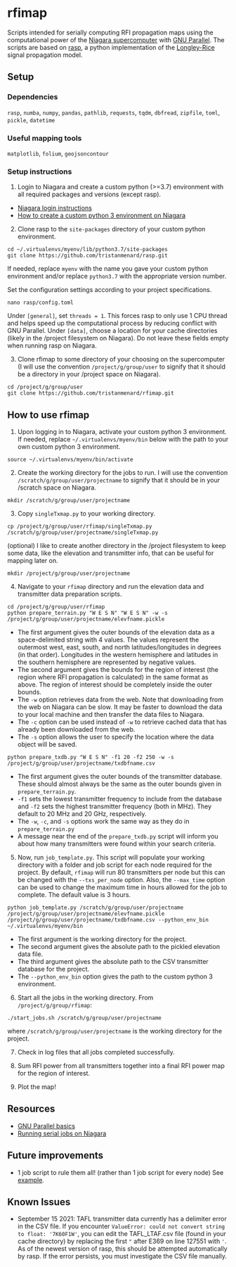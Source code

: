 # rfimap
Scripts intended for serially computing RFI propagation maps using the computational power of the [Niagara supercomputer](https://docs.scinet.utoronto.ca/index.php/Niagara_Quickstart) with [GNU Parallel](https://www.gnu.org/software/parallel/). The scripts are based on [rasp](https://github.com/tristanmenard/rasp), a python implementation of the [Longley-Rice](https://www.its.bldrdoc.gov/research-topics/radio-propagation-software/itm/itm.aspx) signal propagation model.

## Setup
### Dependencies
`rasp`, `numba`, `numpy`, `pandas`, `pathlib`, `requests`, `tqdm`, `dbfread`, `zipfile`, `toml`, `pickle`, `datetime`

### Useful mapping tools
`matplotlib`, `folium`, `geojsoncontour`

### Setup instructions
1. Login to Niagara and create a custom python (>=3.7) environment with all required packages and versions (except rasp).
  * [Niagara login instructions](https://docs.scinet.utoronto.ca/index.php/Niagara_Quickstart#Getting_started_on_Niagara)
  * [How to create a custom python 3 environment on Niagara](https://docs.scinet.utoronto.ca/index.php/Installing_your_own_Python_Modules#Using_Virtualenv_in_Regular_Python)
2. Clone rasp to the `site-packages` directory of your custom python environment.
  ```
  cd ~/.virtualenvs/myenv/lib/python3.7/site-packages
  git clone https://github.com/tristanmenard/rasp.git
  ```
  If needed, replace `myenv` with the name you gave your custom python environment and/or replace `python3.7` with the appropriate version number.

  Set the configuration settings according to your project specifications.
  ```
  nano rasp/config.toml
  ```
  Under `[general]`, set `threads = 1`. This forces rasp to only use 1 CPU thread and helps speed up the computational process by reducing conflict with GNU Parallel. Under `[data]`, choose a location for your cache directories (likely in the /project filesystem on Niagara). Do not leave these fields empty when running rasp on Niagara.

3. Clone rfimap to some directory of your choosing on the supercomputer (I will use the convention `/project/g/group/user` to signify that it should be a directory in your /project space on Niagara).
  ```
  cd /project/g/group/user
  git clone https://github.com/tristanmenard/rfimap.git
  ```

## How to use rfimap
1. Upon logging in to Niagara, activate your custom python 3 environment. If needed, replace `~/.virtualenvs/myenv/bin` below with the path to your own custom python 3 environment.
  ```
  source ~/.virtualenvs/myenv/bin/activate
  ```

2. Create the working directory for the jobs to run. I will use the convention `/scratch/g/group/user/projectname` to signify that it should be in your /scratch space on Niagara.
  ```
  mkdir /scratch/g/group/user/projectname
```

3. Copy `singleTxmap.py` to your working directory.
  ```
  cp /project/g/group/user/rfimap/singleTxmap.py /scratch/g/group/user/projectname/singleTxmap.py
  ```

(optional) I like to create another directory in the /project filesystem to keep some data, like the elevation and transmitter info, that can be useful for mapping later on.
  ```
  mkdir /project/g/group/user/projectname
  ```

4. Navigate to your `rfimap` directory and run the elevation data and transmitter data preparation scripts.
  ```
  cd /project/g/group/user/rfimap
  python prepare_terrain.py "W E S N" "W E S N" -w -s /project/g/group/user/projectname/elevfname.pickle
  ```
  * The first argument gives the outer bounds of the elevation data as a space-delimited string with 4 values. The values represent the outermost west, east, south, and north latitudes/longitudes in degrees (in that order). Longitudes in the western hemisphere and latitudes in the southern hemisphere are represented by negative values.
  * The second argument gives the bounds for the region of interest (the region where RFI propagation is calculated) in the same format as above. The region of interest should be completely inside the outer bounds.
  * The `-w` option retrieves data from the web. Note that downloading from the web on Niagara can be slow. It may be faster to download the data to your local machine and then transfer the data files to Niagara.
  * The `-c` option can be used instead of `-w` to retrieve cached data that has already been downloaded from the web.
  * The `-s` option allows the user to specify the location where the data object will be saved.

  ```
  python prepare_txdb.py "W E S N" -f1 20 -f2 250 -w -s /project/g/group/user/projectname/txdbfname.csv
  ```
  * The first argument gives the outer bounds of the transmitter database. These should almost always be the same as the outer bounds given in `prepare_terrain.py`.
  * `-f1` sets the lowest transmitter frequency to include from the database and `-f2` sets the highest transmitter frequency (both in MHz). They default to 20 MHz and 20 GHz, respectively.
  * The `-w`, `-c`, and `-s` options work the same way as they do in `prepare_terrain.py`
  * A message near the end of the `prepare_txdb.py` script will inform you about how many transmitters were found within your search criteria.

5. Now, run `job_template.py`. This script will populate your working directory with a folder and job script for each node required for the project. By default, `rfimap` will run 80 transmitters per node but this can be changed with the `--txs_per_node` option. Also, the `--max_time` option can be used to change the maximum time in hours allowed for the job to complete. The default value is 3 hours.
  ```
  python job_template.py /scratch/g/group/user/projectname /project/g/group/user/projectname/elevfname.pickle /project/g/group/user/projectname/txdbfname.csv --python_env_bin ~/.virtualenvs/myenv/bin
  ```
  * The first argument is the working directory for the project.
  * The second argument gives the absolute path to the pickled elevation data file.
  * The third argument gives the absolute path to the CSV transmitter database for the project.
  * The `--python_env_bin` option gives the path to the custom python 3 environment.

6. Start all the jobs in the working directory. From `/project/g/group/rfimap`:
```
./start_jobs.sh /scratch/g/group/user/projectname
```
  where `/scratch/g/group/user/projectname` is the working directory for the project.

7. Check in log files that all jobs completed successfully.

8. Sum RFI power from all transmitters together into a final RFI power map for the region of interest.

9. Plot the map!


## Resources
* [GNU Parallel basics](https://docs.computecanada.ca/wiki/GNU_Parallel)
* [Running serial jobs on Niagara](https://docs.scinet.utoronto.ca/index.php/Running_Serial_Jobs_on_Niagara)

## Future improvements
* 1 job script to rule them all! (rather than 1 job script for every node) See [example](https://docs.scinet.utoronto.ca/index.php/Running_Serial_Jobs_on_Niagara#Version_for_more_than_1_node_at_once).

## Known Issues
* September 15 2021: TAFL transmitter data currently has a delimiter error in the CSV file. If you encounter `ValueError: could not convert string to float: '7K60F1W'`, you can edit the TAFL_LTAF.csv file (found in your cache directory) by replacing the first `"` after E369 on line 127551 with `'`. As of the newest version of rasp, this should be attempted automatically by rasp. If the error persists, you must investigate the CSV file manually.
